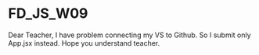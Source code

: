 # FD_JS_W09

Dear Teacher,
I have problem connecting my VS to Github. So I submit only App.jsx instead. Hope you understand teacher.
